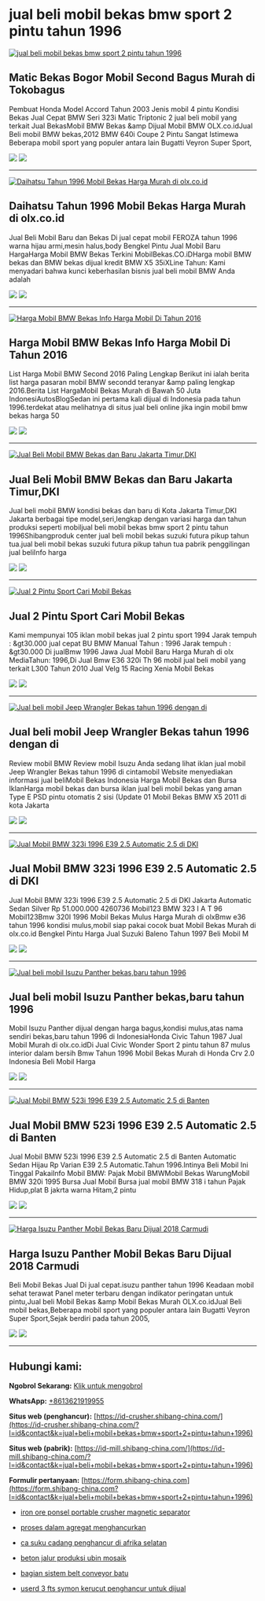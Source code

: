 # jual beli mobil bekas bmw sport 2 pintu tahun 1996

<a href="https://swt.shibang-china.com/?l=id&img&k=jual+beli+mobil+bekas+bmw+sport+2+pintu+tahun+1996" target="_blank">![jual beli mobil bekas bmw sport 2 pintu tahun 1996](http://static.shibang-china.com/all-800x300/1328.jpg)</a>

## Matic Bekas Bogor Mobil Second Bagus Murah di Tokobagus
Pembuat Honda Model Accord Tahun 2003 Jenis mobil 4 pintu Kondisi Bekas Jual Cepat BMW Seri 323i Matic Triptonic 2 jual beli mobil yang terkait Jual BekasMobil BMW Bekas &amp Dijual Mobil BMW OLX.co.idJual Beli mobil BMW bekas,2012 BMW 640i Coupe 2 Pintu Sangat Istimewa Beberapa mobil sport yang populer antara lain Bugatti Veyron Super Sport,


<a href="https://whatsapp.shibangsoft.com/WhatsApp.php" target="_blank" title="WhatsApp">![](http://static.shibang-china.com/icon/whatsapp.png)</a> <a href="https://swt.shibang-china.com/?l=id&icon&k=jual+beli+mobil+bekas+bmw+sport+2+pintu+tahun+1996" target="_blank">![](http://static.shibang-china.com/icon/chat-id.png)</a>

---

<a href="https://swt.shibang-china.com/?l=id&img&k=jual+beli+mobil+bekas+bmw+sport+2+pintu+tahun+1996" target="_blank">![Daihatsu Tahun 1996 Mobil Bekas Harga Murah di olx.co.id](http://static.shibang-china.com/all-800x300/1322.jpg)</a>

## Daihatsu Tahun 1996 Mobil Bekas Harga Murah di olx.co.id
Jual Beli Mobil Baru dan Bekas Di jual cepat mobil FEROZA tahun 1996 warna hijau armi,mesin halus,body Bengkel Pintu Jual Mobil Baru HargaHarga Mobil BMW Bekas Terkini MobilBekas.CO.iDHarga mobil BMW bekas dan BMW bekas dijual kredit BMW X5 35iXLine Tahun: Kami menyadari bahwa kunci keberhasilan bisnis jual beli mobil BMW Anda adalah


<a href="https://whatsapp.shibangsoft.com/WhatsApp.php" target="_blank" title="WhatsApp">![](http://static.shibang-china.com/icon/whatsapp.png)</a> <a href="https://swt.shibang-china.com/?l=id&icon&k=jual+beli+mobil+bekas+bmw+sport+2+pintu+tahun+1996" target="_blank">![](http://static.shibang-china.com/icon/chat-id.png)</a>

---

<a href="https://swt.shibang-china.com/?l=id&img&k=jual+beli+mobil+bekas+bmw+sport+2+pintu+tahun+1996" target="_blank">![Harga Mobil BMW Bekas Info Harga Mobil Di Tahun 2016](http://static.shibang-china.com/all-800x300/1281.jpg)</a>

## Harga Mobil BMW Bekas Info Harga Mobil Di Tahun 2016
List Harga Mobil BMW Second 2016 Paling Lengkap Berikut ini ialah berita list harga pasaran mobil BMW secondd teranyar &amp paling lengkap 2016.Berita List HargaMobil Bekas Murah di Bawah 50 Juta IndonesiAutosBlogSedan ini pertama kali dijual di Indonesia pada tahun 1996.terdekat atau melihatnya di situs jual beli online jika ingin mobil bmw bekas harga 50


<a href="https://whatsapp.shibangsoft.com/WhatsApp.php" target="_blank" title="WhatsApp">![](http://static.shibang-china.com/icon/whatsapp.png)</a> <a href="https://swt.shibang-china.com/?l=id&icon&k=jual+beli+mobil+bekas+bmw+sport+2+pintu+tahun+1996" target="_blank">![](http://static.shibang-china.com/icon/chat-id.png)</a>

---

<a href="https://swt.shibang-china.com/?l=id&img&k=jual+beli+mobil+bekas+bmw+sport+2+pintu+tahun+1996" target="_blank">![Jual Beli Mobil BMW Bekas dan Baru Jakarta Timur,DKI](http://static.shibang-china.com/all-800x300/1287.jpg)</a>

## Jual Beli Mobil BMW Bekas dan Baru Jakarta Timur,DKI
Jual beli mobil BMW kondisi bekas dan baru di Kota Jakarta Timur,DKI Jakarta berbagai tipe model,seri,lengkap dengan variasi harga dan tahun produksi seperti mobiljual beli mobil bekas bmw sport 2 pintu tahun 1996Shibangproduk center jual beli mobil bekas suzuki futura pikup tahun tua.jual beli mobil bekas suzuki futura pikup tahun tua pabrik penggilingan jual beliInfo harga


<a href="https://whatsapp.shibangsoft.com/WhatsApp.php" target="_blank" title="WhatsApp">![](http://static.shibang-china.com/icon/whatsapp.png)</a> <a href="https://swt.shibang-china.com/?l=id&icon&k=jual+beli+mobil+bekas+bmw+sport+2+pintu+tahun+1996" target="_blank">![](http://static.shibang-china.com/icon/chat-id.png)</a>

---

<a href="https://swt.shibang-china.com/?l=id&img&k=jual+beli+mobil+bekas+bmw+sport+2+pintu+tahun+1996" target="_blank">![Jual 2 Pintu Sport Cari Mobil Bekas](http://static.shibang-china.com/all-800x300/592.jpg)</a>

## Jual 2 Pintu Sport Cari Mobil Bekas
Kami mempunyai 105 iklan mobil bekas jual 2 pintu sport 1994 Jarak tempuh : &gt30.000 jual cepat BU BMW Manual Tahun : 1996 Jarak tempuh : &gt30.000 Di jualBmw 1996 Jawa Jual Mobil Baru Harga Murah di olx MediaTahun: 1996,Di Jual Bmw E36 320i Th 96 mobil jual beli mobil yang terkait L300 Tahun 2010 Jual Velg 15 Racing Xenia Mobil Bekas


<a href="https://whatsapp.shibangsoft.com/WhatsApp.php" target="_blank" title="WhatsApp">![](http://static.shibang-china.com/icon/whatsapp.png)</a> <a href="https://swt.shibang-china.com/?l=id&icon&k=jual+beli+mobil+bekas+bmw+sport+2+pintu+tahun+1996" target="_blank">![](http://static.shibang-china.com/icon/chat-id.png)</a>

---

<a href="https://swt.shibang-china.com/?l=id&img&k=jual+beli+mobil+bekas+bmw+sport+2+pintu+tahun+1996" target="_blank">![Jual beli mobil Jeep Wrangler Bekas tahun 1996 dengan di](http://static.shibang-china.com/all-800x300/1395.jpg)</a>

## Jual beli mobil Jeep Wrangler Bekas tahun 1996 dengan di
Review mobil BMW Review mobil Isuzu Anda sedang lihat iklan jual mobil Jeep Wrangler Bekas tahun 1996 di cintamobil Website menyediakan informasi jual beliMobil Bekas Indonesia Harga Mobil Bekas dan Bursa IklanHarga mobil bekas dan bursa iklan jual beli mobil bekas yang aman Type E PSD pintu otomatis 2 sisi (Update 01 Mobil Bekas BMW X5 2011 di kota Jakarta


<a href="https://whatsapp.shibangsoft.com/WhatsApp.php" target="_blank" title="WhatsApp">![](http://static.shibang-china.com/icon/whatsapp.png)</a> <a href="https://swt.shibang-china.com/?l=id&icon&k=jual+beli+mobil+bekas+bmw+sport+2+pintu+tahun+1996" target="_blank">![](http://static.shibang-china.com/icon/chat-id.png)</a>

---

<a href="https://swt.shibang-china.com/?l=id&img&k=jual+beli+mobil+bekas+bmw+sport+2+pintu+tahun+1996" target="_blank">![Jual Mobil BMW 323i 1996 E39 2.5 Automatic 2.5 di DKI](http://static.shibang-china.com/all-800x300/1170.jpg)</a>

## Jual Mobil BMW 323i 1996 E39 2.5 Automatic 2.5 di DKI
Jual Mobil BMW 323i 1996 E39 2.5 Automatic 2.5 di DKI Jakarta Automatic Sedan Silver Rp 51.000.000 4260736 Mobil123 BMW 323 I A T 96 Mobil123Bmw 320I 1996 Mobil Bekas Mulus Harga Murah di olxBmw e36 tahun 1996 kondisi mulus,mobil siap pakai cocok buat Mobil Bekas Murah di olx.co.id Bengkel Pintu Harga Jual Suzuki Baleno Tahun 1997 Beli Mobil M


<a href="https://whatsapp.shibangsoft.com/WhatsApp.php" target="_blank" title="WhatsApp">![](http://static.shibang-china.com/icon/whatsapp.png)</a> <a href="https://swt.shibang-china.com/?l=id&icon&k=jual+beli+mobil+bekas+bmw+sport+2+pintu+tahun+1996" target="_blank">![](http://static.shibang-china.com/icon/chat-id.png)</a>

---

<a href="https://swt.shibang-china.com/?l=id&img&k=jual+beli+mobil+bekas+bmw+sport+2+pintu+tahun+1996" target="_blank">![Jual beli mobil Isuzu Panther bekas,baru tahun 1996](http://static.shibang-china.com/all-800x300/1352.jpg)</a>

## Jual beli mobil Isuzu Panther bekas,baru tahun 1996
Mobil Isuzu Panther dijual dengan harga bagus,kondisi mulus,atas nama sendiri bekas,baru tahun 1996 di IndonesiaHonda Civic Tahun 1987 Jual Mobil Murah di olx.co.idDi Jual Civic Wonder Sport 2 pintu tahun 87 mulus interior dalam bersih Bmw Tahun 1996 Mobil Bekas Murah di Honda Crv 2.0 Indonesia Beli Mobil Harga


<a href="https://whatsapp.shibangsoft.com/WhatsApp.php" target="_blank" title="WhatsApp">![](http://static.shibang-china.com/icon/whatsapp.png)</a> <a href="https://swt.shibang-china.com/?l=id&icon&k=jual+beli+mobil+bekas+bmw+sport+2+pintu+tahun+1996" target="_blank">![](http://static.shibang-china.com/icon/chat-id.png)</a>

---

<a href="https://swt.shibang-china.com/?l=id&img&k=jual+beli+mobil+bekas+bmw+sport+2+pintu+tahun+1996" target="_blank">![Jual Mobil BMW 523i 1996 E39 2.5 Automatic 2.5 di Banten](http://static.shibang-china.com/all-800x300/1365.jpg)</a>

## Jual Mobil BMW 523i 1996 E39 2.5 Automatic 2.5 di Banten
Jual Mobil BMW 523i 1996 E39 2.5 Automatic 2.5 di Banten Automatic Sedan Hijau Rp Varian E39 2.5 Automatic.Tahun 1996.Intinya Beli Mobil Ini Tinggal PakaiInfo Mobil BMW: Pajak Mobil BMWMobil Bekas WarungMobil BMW 320i 1995 Bursa Jual Mobil Bursa jual mobil BMW 318 i tahun Pajak Hidup,plat B jakrta warna Hitam,2 pintu


<a href="https://whatsapp.shibangsoft.com/WhatsApp.php" target="_blank" title="WhatsApp">![](http://static.shibang-china.com/icon/whatsapp.png)</a> <a href="https://swt.shibang-china.com/?l=id&icon&k=jual+beli+mobil+bekas+bmw+sport+2+pintu+tahun+1996" target="_blank">![](http://static.shibang-china.com/icon/chat-id.png)</a>

---

<a href="https://swt.shibang-china.com/?l=id&img&k=jual+beli+mobil+bekas+bmw+sport+2+pintu+tahun+1996" target="_blank">![Harga Isuzu Panther Mobil Bekas Baru Dijual 2018 Carmudi](http://static.shibang-china.com/all-800x300/231.jpg)</a>

## Harga Isuzu Panther Mobil Bekas Baru Dijual 2018 Carmudi
Beli Mobil Bekas Jual Di jual cepat.isuzu panther tahun 1996 Keadaan mobil sehat terawat Panel meter terbaru dengan indikator peringatan untuk pintu,Jual beli Mobil Bekas &amp Mobil Bekas Murah OLX.co.idJual Beli mobil bekas,Beberapa mobil sport yang populer antara lain Bugatti Veyron Super Sport,Sejak berdiri pada tahun 2005,


<a href="https://whatsapp.shibangsoft.com/WhatsApp.php" target="_blank" title="WhatsApp">![](http://static.shibang-china.com/icon/whatsapp.png)</a> <a href="https://swt.shibang-china.com/?l=id&icon&k=jual+beli+mobil+bekas+bmw+sport+2+pintu+tahun+1996" target="_blank">![](http://static.shibang-china.com/icon/chat-id.png)</a>

---
## Hubungi kami:

**Ngobrol Sekarang:** [Klik untuk mengobrol](https://swt.shibang-china.com?l=id&contact&k=jual+beli+mobil+bekas+bmw+sport+2+pintu+tahun+1996)

**WhatsApp:**  [+8613621919955](https://whatsapp.shibangsoft.com/WhatsApp.php)

**Situs web (penghancur):** [https://id-crusher.shibang-china.com/](https://id-crusher.shibang-china.com/?l=id&contact&k=jual+beli+mobil+bekas+bmw+sport+2+pintu+tahun+1996)

**Situs web (pabrik):** [https://id-mill.shibang-china.com/](https://id-mill.shibang-china.com/?l=id&contact&k=jual+beli+mobil+bekas+bmw+sport+2+pintu+tahun+1996)

**Formulir pertanyaan:** [https://form.shibang-china.com](https://form.shibang-china.com?l=id&contact&k=jual+beli+mobil+bekas+bmw+sport+2+pintu+tahun+1996)

* [iron ore ponsel portable crusher magnetic separator](../20/iron%20ore%20ponsel%20portable%20crusher%20magnetic%20separator.md)

* [proses dalam agregat menghancurkan](../24/proses%20dalam%20agregat%20menghancurkan.md)

* [ca suku cadang penghancur di afrika selatan](../30/ca%20suku%20cadang%20penghancur%20di%20afrika%20selatan.md)

* [beton jalur produksi ubin mosaik](../18/beton%20jalur%20produksi%20ubin%20mosaik.md)

* [bagian sistem belt conveyor batu](../17/bagian%20sistem%20belt%20conveyor%20batu.md)

* [userd 3 fts symon kerucut penghancur untuk dijual](../28/userd%203%20fts%20symon%20kerucut%20penghancur%20untuk%20dijual.md)